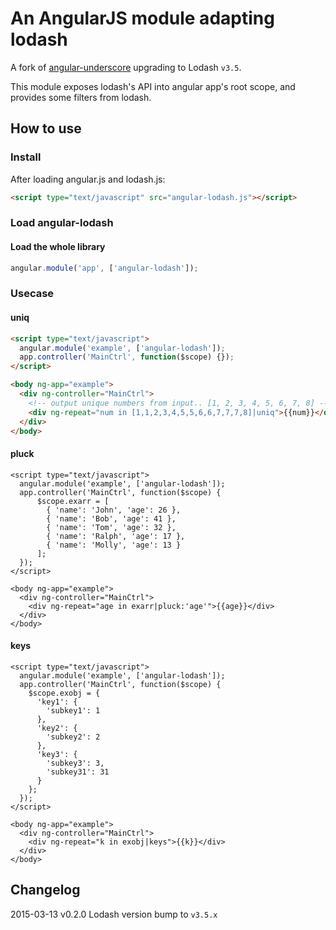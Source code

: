 # An AngularJS module adapting lodash

A fork of [angular-underscore](https://github.com/cabrel/angular-lodash) upgrading to Lodash `v3.5`.

This module exposes lodash's API into angular app's root scope,
and provides some filters from lodash.


## How to use

### Install

After loading angular.js and lodash.js:

```html
<script type="text/javascript" src="angular-lodash.js"></script>
```

### Load angular-lodash

#### Load the whole library

```javascript
angular.module('app', ['angular-lodash']);
```

### Usecase

#### uniq

```html
<script type="text/javascript">
  angular.module('example', ['angular-lodash']);
  app.controller('MainCtrl', function($scope) {});
</script>

<body ng-app="example">
  <div ng-controller="MainCtrl">
    <!-- output unique numbers from input.. [1, 2, 3, 4, 5, 6, 7, 8] -->
    <div ng-repeat="num in [1,1,2,3,4,5,5,6,6,7,7,7,8]|uniq">{{num}}</div>
  </div>
</body>
```

#### pluck

```
<script type="text/javascript">
  angular.module('example', ['angular-lodash']);
  app.controller('MainCtrl', function($scope) {
      $scope.exarr = [
        { 'name': 'John', 'age': 26 },
        { 'name': 'Bob', 'age': 41 },
        { 'name': 'Tom', 'age': 32 },
        { 'name': 'Ralph', 'age': 17 },
        { 'name': 'Molly', 'age': 13 }
      ];
  });
</script>

<body ng-app="example">
  <div ng-controller="MainCtrl">
    <div ng-repeat="age in exarr|pluck:'age'">{{age}}</div>
  </div>
</body>
```

#### keys

```
<script type="text/javascript">
  angular.module('example', ['angular-lodash']);
  app.controller('MainCtrl', function($scope) {                                                                                                                                                        
    $scope.exobj = {
      'key1': {
        'subkey1': 1
      },
      'key2': {
        'subkey2': 2
      },
      'key3': {
        'subkey3': 3,
        'subkey31': 31
      }
    };
  }); 
</script>

<body ng-app="example">
  <div ng-controller="MainCtrl">
    <div ng-repeat="k in exobj|keys">{{k}}</div>
  </div>
</body>
```

## Changelog

2015-03-13    v0.2.0    Lodash version bump to `v3.5.x`
